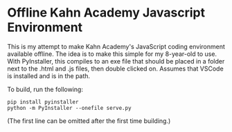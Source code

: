# Offline Kahn Academy Javascript Environment

This is my attempt to make Kahn Academy's JavaScript coding environment available offline.  The idea is to make this simple for my 8-year-old to use. With PyInstaller, this compiles to an exe file that should be placed in a folder next to the .html and .js files, then double clicked on.  Assumes that VSCode is installed and is in the path.

To build, run the following:

```
pip install pyinstaller
python -m PyInstaller --onefile serve.py
```
(The first line can be omitted after the first time building.)
